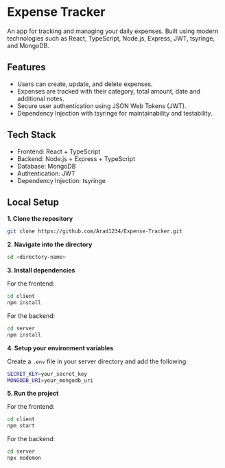 # Expense Tracker

An app for tracking and managing your daily expenses. Built using modern technologies such as React, TypeScript, Node.js, Express, JWT, tsyringe, and MongoDB.

## Features

- Users can create, update, and delete expenses.
- Expenses are tracked with their category, total amount, date and additional notes.
- Secure user authentication using JSON Web Tokens (JWT).
- Dependency Injection with tsyringe for maintainability and testability.

## Tech Stack

- Frontend: React + TypeScript
- Backend: Node.js + Express + TypeScript
- Database: MongoDB
- Authentication: JWT
- Dependency Injection: tsyringe

## Local Setup

**1. Clone the repository**

```bash
git clone https://github.com/Arad1234/Expense-Tracker.git
```

**2. Navigate into the directory**

```bash
cd <directory-name>
```

**3. Install dependencies**

For the frontend:

```bash
cd client
npm install
```

For the backend:

```bash
cd server
npm install
```

**4. Setup your environment variables**

Create a `.env` file in your server directory and add the following:

```bash
SECRET_KEY=your_secret_key
MONGODB_URI=your_mongodb_uri
```

**5. Run the project**

For the frontend:

```bash
cd client
npm start
```

For the backend:

```bash
cd server
npx nodemon
```
